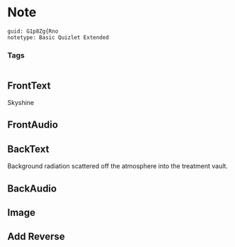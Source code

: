 # Note
```
guid: G1p8Zg{Rno
notetype: Basic Quizlet Extended
```

### Tags
```
```

## FrontText
Skyshine

## FrontAudio


## BackText
Background radiation scattered off the atmosphere into the treatment vault.

## BackAudio


## Image


## Add Reverse

